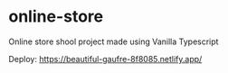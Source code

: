 # online-store
Online store shool project made using Vanilla Typescript

Deploy: https://beautiful-gaufre-8f8085.netlify.app/
